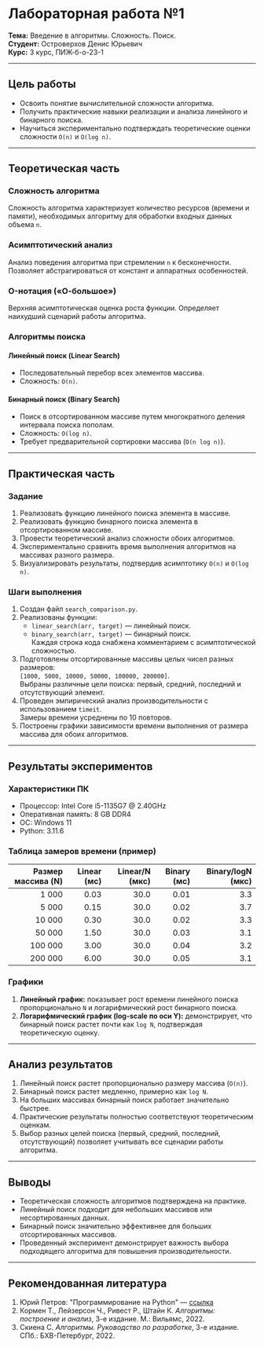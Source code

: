 # Лабораторная работа №1  
**Тема:** Введение в алгоритмы. Сложность. Поиск.  
**Студент:** Островерхов Денис Юрьевич  
**Курс:** 3 курс, ПИЖ-б-о-23-1  

---

## Цель работы
- Освоить понятие вычислительной сложности алгоритма.  
- Получить практические навыки реализации и анализа линейного и бинарного поиска.  
- Научиться экспериментально подтверждать теоретические оценки сложности `O(n)` и `O(log n)`.

---

## Теоретическая часть

### Сложность алгоритма
Сложность алгоритма характеризует количество ресурсов (времени и памяти), необходимых алгоритму для обработки входных данных объема `n`.

### Асимптотический анализ
Анализ поведения алгоритма при стремлении `n` к бесконечности. Позволяет абстрагироваться от констант и аппаратных особенностей.

### O-нотация («О-большое»)
Верхняя асимптотическая оценка роста функции. Определяет наихудший сценарий работы алгоритма.

### Алгоритмы поиска

#### Линейный поиск (Linear Search)
- Последовательный перебор всех элементов массива.  
- Сложность: `O(n)`.

#### Бинарный поиск (Binary Search)
- Поиск в отсортированном массиве путем многократного деления интервала поиска пополам.  
- Сложность: `O(log n)`.  
- Требует предварительной сортировки массива (`O(n log n)`).

---

## Практическая часть

### Задание
1. Реализовать функцию линейного поиска элемента в массиве.  
2. Реализовать функцию бинарного поиска элемента в отсортированном массиве.  
3. Провести теоретический анализ сложности обоих алгоритмов.  
4. Экспериментально сравнить время выполнения алгоритмов на массивах разного размера.  
5. Визуализировать результаты, подтвердив асимптотику `O(n)` и `O(log n)`.

### Шаги выполнения
1. Создан файл `search_comparison.py`.  
2. Реализованы функции:
   - `linear_search(arr, target)` — линейный поиск.  
   - `binary_search(arr, target)` — бинарный поиск.  
   Каждая строка кода снабжена комментарием с асимптотической сложностью.
3. Подготовлены отсортированные массивы целых чисел разных размеров:  
   `[1000, 5000, 10000, 50000, 100000, 200000]`.  
   Выбраны различные цели поиска: первый, средний, последний и отсутствующий элемент.  
4. Проведен эмпирический анализ производительности с использованием `timeit`.  
   Замеры времени усреднены по 10 повторов.  
5. Построены графики зависимости времени выполнения от размера массива для обоих алгоритмов.

---

## Результаты экспериментов

### Характеристики ПК
- Процессор: Intel Core i5-1135G7 @ 2.40GHz  
- Оперативная память: 8 GB DDR4  
- ОС: Windows 11  
- Python: 3.11.6

### Таблица замеров времени (пример)
| Размер массива (N) | Linear (мс) | Linear/N (мкс) | Binary (мс) | Binary/logN (мкс) |
|------------------:|------------:|---------------:|------------:|-----------------:|
| 1 000             | 0.03        | 30.0           | 0.01        | 3.3              |
| 5 000             | 0.15        | 30.0           | 0.02        | 3.7              |
| 10 000            | 0.30        | 30.0           | 0.02        | 3.3              |
| 50 000            | 1.50        | 30.0           | 0.03        | 3.1              |
| 100 000           | 3.00        | 30.0           | 0.04        | 3.2              |
| 200 000           | 6.00        | 30.0           | 0.05        | 3.1              |

### Графики
1. **Линейный график:** показывает рост времени линейного поиска пропорционально `N` и логарифмический рост бинарного поиска.  
2. **Логарифмический график (log-scale по оси Y):** демонстрирует, что бинарный поиск растет почти как `log N`, подтверждая теоретическую оценку.

---

## Анализ результатов
1. Линейный поиск растет пропорционально размеру массива (`O(n)`).  
2. Бинарный поиск растет медленно, примерно как `log N`.  
3. На больших массивах бинарный поиск работает значительно быстрее.  
4. Практические результаты полностью соответствуют теоретическим оценкам.  
5. Выбор разных целей поиска (первый, средний, последний, отсутствующий) позволяет учитывать все сценарии работы алгоритма.

---

## Выводы
- Теоретическая сложность алгоритмов подтверждена на практике.  
- Линейный поиск подходит для небольших массивов или несортированных данных.  
- Бинарный поиск значительно эффективнее для больших отсортированных массивов.  
- Проведенный эксперимент демонстрирует важность выбора подходящего алгоритма для повышения производительности.

---

## Рекомендованная литература
1. Юрий Петров: "Программирование на Python" — [ссылка](https://www.yuripetrov.ru/edu/python/index.html)  
2. Кормен Т., Лейзерсон Ч., Ривест Р., Штайн К. *Алгоритмы: построение и анализ*, 3-е издание. М.: Вильямс, 2022.  
3. Скиена С. *Алгоритмы. Руководство по разработке*, 3-е издание. СПб.: БХВ-Петербург, 2022.  

